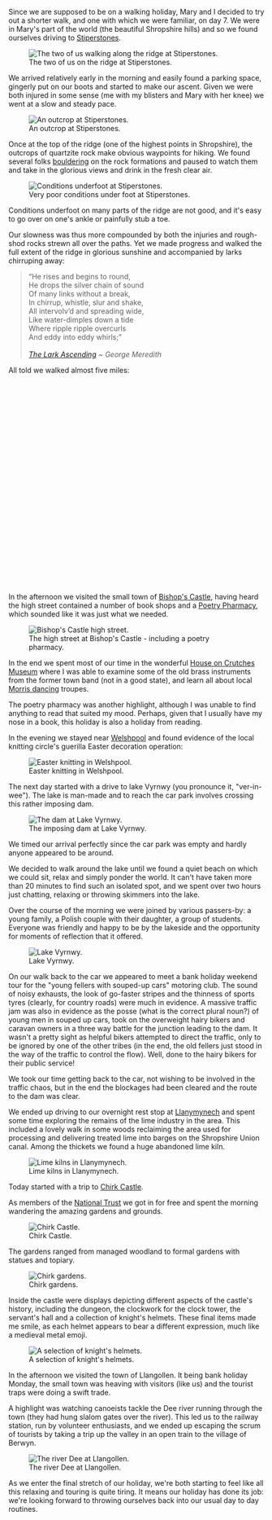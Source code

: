 <!--
.. title: Offa's Dyke - Days 7, 8 and 9:
.. slug: offas-dyke-7-8-9
.. date: 2022-04-18 18:00:00 UTC+01:00
.. tags: 
.. category: 
.. link: 
.. description: 
.. type: text
.. author: Nicholas H.Tollervey
-->

Since we are supposed to be on a walking holiday, Mary and I decided to try
out a shorter walk, and one with which we were familiar, on day 7. We were in
Mary's part of the world (the beautiful Shropshire hills) and so we found
ourselves driving to [Stiperstones](https://en.wikipedia.org/wiki/Stiperstones).

<figure>
<img src="/images/offa7/stiperselfie.jpg"
  alt="The two of us walking along the ridge at Stiperstones."
  title="The two of us walking along the ridge at Stiperstones" />
<figcaption>The two of us on the ridge at Stiperstones.</figcaption>
</figure>

We arrived relatively early in the morning and easily found a parking space,
gingerly put on our boots and started to make our ascent. Given we were both
injured in some sense (me with my blisters and Mary with her knee) we went at a
slow and steady pace.

<figure>
<img src="/images/offa7/stiperstones.jpg"
  alt="An outcrop at Stiperstones."
  title="An outcrop at Stiperstones" />
<figcaption>An outcrop at Stiperstones.</figcaption>
</figure>

Once at the top of the ridge (one of the highest points in Shropshire), the
outcrops of quartzite rock make obvious waypoints for hiking. We found several
folks [bouldering](https://en.wikipedia.org/wiki/Bouldering) on the rock
formations and paused to watch them and take in the glorious views and drink in
the fresh clear air.

<figure>
<img src="/images/offa7/underfoot.jpg"
  alt="Conditions underfoot at Stiperstones."
  title="Conditions underfoot at Stiperstones" />
<figcaption>Very poor conditions under foot at Stiperstones.</figcaption>
</figure>

Conditions underfoot on many parts of the ridge are not good, and it's easy to
go over on one's ankle or painfully stub a toe.

Our slowness was thus more compounded by both the injuries and rough-shod rocks
strewn all over the paths. Yet we made progress and walked the full extent of
the ridge in glorious sunshine and accompanied by larks chirruping
away:

<blockquote><q>He rises and begins to round,<br/>
He drops the silver chain of sound<br/>
Of many links without a break,<br/>
In chirrup, whistle, slur and shake,<br/>
All intervolv’d and spreading wide,<br/>
Like water-dimples down a tide<br/>
Where ripple ripple overcurls<br/>
And eddy into eddy whirls;</q><br/><br/>
<cite><a href="https://allpoetry.com/The-Lark-Ascending">The Lark Ascending</a> ~ George Meredith</cite>
</blockquote>

All told we walked almost five miles:

<div id="map-day7" style="height: 400px"></div>

In the afternoon we visited the small town of [Bishop's Castle](https://en.wikipedia.org/wiki/Bishop's_Castle),
having heard the high street contained a number of book shops and a
[Poetry Pharmacy](https://poetrypharmacy.co.uk/), which sounded like it was
just what we needed.

<figure>
<img src="/images/offa7/bishops-castle.jpg"
  alt="Bishop's Castle high street."
  title="Bishop's Castle high street." />
<figcaption>The high street at Bishop's Castle - including a poetry pharmacy.</figcaption>
</figure>

In the end we spent most of our time in the wonderful [House on Crutches Museum](https://www.hocmuseum.org.uk/)
where I was able to examine some of the old brass instruments from the former
town band (not in a good state), and learn all about local
[Morris dancing](https://en.wikipedia.org/wiki/Morris_dance) troupes.

The poetry pharmacy was another highlight, although I was unable to find
anything to read that suited my mood. Perhaps, given that I usually have my
nose in a book, this holiday is also a holiday from reading.

In the evening we stayed near [Welshpool](https://en.wikipedia.org/wiki/Welshpool)
and found evidence of the local knitting circle's guerilla Easter decoration
operation:

<figure>
<img src="/images/offa7/welshpool.jpg"
  alt="Easter knitting in Welshpool."
  title="Easter knitting in Welshpool." />
<figcaption>Easter knitting in Welshpool.</figcaption>
</figure>

The next day started with a drive to lake Vyrnwy (you pronounce it,
"ver-in-wee"). The lake is man-made and to reach the car park involves crossing
this rather imposing dam.

<figure>
<img src="/images/offa7/vyrnwy-dam.jpg"
  alt="The dam at Lake Vyrnwy."
  title="The dam at Lake Vyrnwy." />
<figcaption>The imposing dam at Lake Vyrnwy.</figcaption>
</figure>

We timed our arrival perfectly since the car park was empty and hardly anyone
appeared to be around.

We decided to walk around the lake until we found a quiet beach on which we
could sit, relax and simply ponder the world. It can't have taken more than 20
minutes to find such an isolated spot, and we spent over two hours just
chatting, relaxing or throwing skimmers into the lake.

Over the course of the morning we were joined by various passers-by: a young
family, a Polish couple with their daughter, a group of students. Everyone was
friendly and happy to be by the lakeside and the opportunity for moments of
reflection that it offered.

<figure>
<img src="/images/offa7/lake-vyrnwy.jpg"
  alt="Lake Vyrnwy."
  title="Lake Vyrnwy." />
<figcaption>Lake Vyrnwy.</figcaption>
</figure>

On our walk back to the car we appeared to meet a bank holiday weekend tour for
the "young fellers with souped-up cars" motoring club. The sound of noisy
exhausts, the look of go-faster stripes and the thinness of sports tyres
(clearly, for country roads) were much in evidence. A massive traffic jam was
also in evidence as the posse (what is the correct plural noun?) of young men
in souped up cars, took on the overweight hairy bikers and caravan owners in a
three way battle for the junction leading to the dam. It wasn't a pretty sight
as helpful bikers attempted to direct the traffic, only to be ignored by one of
the other tribes (in the end, the old fellers just stood in the way of the
traffic to control the flow). Well, done to the hairy bikers for their public
service!

We took our time getting back to the car, not wishing to be involved in the
traffic chaos, but in the end the blockages had been cleared and the route to
the dam was clear.

We ended up driving to our overnight rest stop at [Llanymynech](https://en.wikipedia.org/wiki/Llanymynech)
and spent some time exploring the remains of the lime industry in the area.
This included a lovely walk in some woods reclaiming the area used for
processing and delivering treated lime into barges on the Shropshire Union
canal. Among the thickets we found a huge abandoned lime kiln.

<figure>
<img src="/images/offa7/lime-kilns.jpg"
  alt="Lime kilns in Llanymynech."
  title="Lime kilns in Llanymynech." />
<figcaption>Lime kilns in Llanymynech.</figcaption>
</figure>

Today started with a trip to [Chirk Castle](https://en.wikipedia.org/wiki/Chirk_Castle).

As members of the [National Trust](https://en.wikipedia.org/wiki/National_Trust)
we got in for free and spent the morning wandering the amazing gardens and
grounds.

<figure>
<img src="/images/offa7/chirk_castle.jpg"
  alt="Chirk Castle."
  title="Chirk Castle." />
<figcaption>Chirk Castle.</figcaption>
</figure>

The gardens ranged from managed woodland to formal gardens with statues and
topiary.

<figure>
<img src="/images/offa7/chirk_formal_gardens.jpg"
  alt="Chirk gardens."
  title="Chirk gardens." />
<figcaption>Chirk gardens.</figcaption>
</figure>

Inside the castle were displays depicting different aspects of the castle's
history, including the dungeon, the clockwork for the clock tower, the
servant's hall and a collection of knight's helmets. These final items made
me smile, as each helmet appears to bear a different expression, much like a
medieval metal emoji.

<figure>
<img src="/images/offa7/helmet_emoji.jpg"
  alt="A selection of knight's helmets."
  title="A selection of knight's helmets." />
<figcaption>A selection of knight's helmets.</figcaption>
</figure>

In the afternoon we visited the town of Llangollen. It being bank holiday
Monday, the small town was heaving with visitors (like us) and the tourist
traps were doing a swift trade.

A highlight was watching canoeists tackle the Dee river running through the
town (they had hung slalom gates over the river). This led us to the railway
station, run by volunteer enthusiasts, and we ended up escaping the scrum of
tourists by taking a trip up the valley in an open train to the village of
Berwyn.

<figure>
<img src="/images/offa7/llangollen.jpg"
  alt="The river Dee at Llangollen."
  title="The river Dee at Llangollen." />
<figcaption>The river Dee at Llangollen.</figcaption>
</figure>

As we enter the final stretch of our holiday, we're both starting to feel like
all this relaxing and touring is quite tiring. It means our holiday has done
its job: we're looking forward to throwing ourselves back into our usual day to
day routines.

<script>
var map_day7 = L.map('map-day7').setView([51.505, -0.09], 13);
L.tileLayer('http://{s}.tile.openstreetmap.org/{z}/{x}/{y}.png', {
  attribution: 'Map data &copy; <a href="http://www.osm.org">OpenStreetMap</a>'
}).addTo(map_day7);
var gpx_day7 = "/static/files/gpx/stiperstones.gpx"; // URL to your GPX file or the GPX itself
new L.GPX(gpx_day7, {
  async: true,
  marker_options: {
    startIconUrl: '/static/images/pin-icon-start.png',
    endIconUrl: '/static/images/pin-icon-end.png',
    shadowUrl: '/static/images/pin-shadow.png'
  }
}).on('loaded', function(e) {
  map_day7.fitBounds(e.target.getBounds());
}).addTo(map_day7);
</script>
